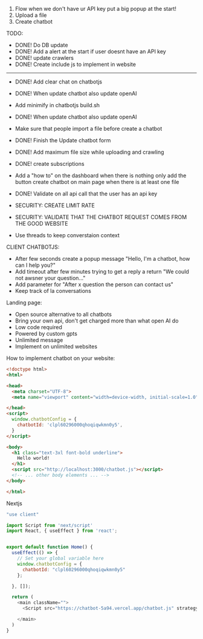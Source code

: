 

1. Flow when we don't have ur API key put a big popup at the start!
2. Upload a file
3. Create chatbot


TODO:
- DONE! Do DB update
- DONE! Add a alert at  the start if user doesnt have an API key
- DONE! update crawlers
- DONE! Create include js to implement in website
- -------------------
- DONE! Add clear chat on chatbotjs
- DONE! When update chatbot also update openAI
- Add minimify in chatbotjs build.sh
- DONE! When update chatbot also update openAI
- Make sure that people import a file before create a chatbot
- DONE! Finish the Update chatbot form
- DONE! Add maximum file size while uploading and crawling
- DONE! create subscriptions
- Add a "how to" on the dashboard when there is nothing only add the button create chatbot on main page when there is at least one file
- DONE! Validate on all api call that the user has an api key


- SECURITY: CREATE LIMIT RATE
- SECURITY: VALIDATE THAT THE CHATBOT REQUEST COMES FROM THE GOOD WEBSITE

- Use threads to keep converstaion context


CLIENT CHATBOTJS:
- After few seconds create a popup message "Hello, I'm a chatbot, how can I help you?"
- Add timeout after few minutes trying to get a reply a return "We could not awsner your question..."
- Add parameter for "After x question the person can contact us"
- Keep track of la conversations

Landing page:

- Open source alternative to all chatbots
- Bring your own api, don't get charged more than what open AI do
- Low code required
- Powered by custom gpts
- Unlimited message
- Implement on unlimited websites


How to implement chatbot on your website:

```html
<!doctype html>
<html>

<head>
  <meta charset="UTF-8">
  <meta name="viewport" content="width=device-width, initial-scale=1.0">

</head>
<script>
  window.chatbotConfig = {
    chatbotId: 'clpl60296000qhoqiqwkmn0y5',
  }
</script>

<body>
  <h1 class="text-3xl font-bold underline">
    Hello world!
  </h1>
  <script src="http://localhost:3000/chatbot.js"></script>
  <!-- ... other body elements ... -->
</body>

</html>
```

Nextjs
```js
"use client"

import Script from 'next/script'
import React, { useEffect } from 'react';


export default function Home() {
  useEffect(() => {
    // Set your global variable here
    window.chatbotConfig = {
      chatbotId: "clpl60296000qhoqiqwkmn0y5"
    };

  }, []);

  return (
    <main className="">
      <Script src="https://chatbot-5a94.vercel.app/chatbot.js" strategy="afterInteractive" />

    </main>
  )
}
```
